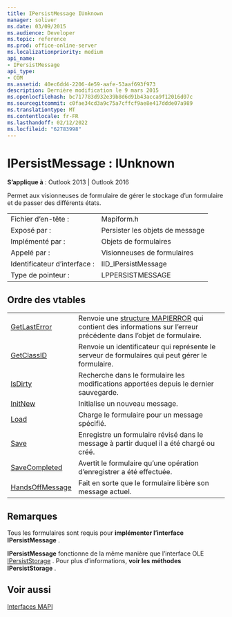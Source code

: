 ```yaml
---
title: IPersistMessage IUnknown
manager: soliver
ms.date: 03/09/2015
ms.audience: Developer
ms.topic: reference
ms.prod: office-online-server
ms.localizationpriority: medium
api_name:
- IPersistMessage
api_type:
- COM
ms.assetid: 40ec6dd4-2206-4e59-aafe-53aaf693f973
description: Dernière modification le 9 mars 2015
ms.openlocfilehash: bc717783d932e39b8d6d91b43acca9f12016d07c
ms.sourcegitcommit: c0fae34cd3a9c75a7cffcf9ae8e417ddde07a989
ms.translationtype: MT
ms.contentlocale: fr-FR
ms.lasthandoff: 02/12/2022
ms.locfileid: "62783998"
---
```

# <a name="ipersistmessage--iunknown"></a>IPersistMessage : IUnknown

  
  
**S’applique à** : Outlook 2013 | Outlook 2016 
  
Permet aux visionneuses de formulaire de gérer le stockage d’un formulaire et de passer des différents états.
  
|||
|:-----|:-----|
|Fichier d’en-tête :  <br/> |Mapiform.h  <br/> |
|Exposé par :  <br/> |Persister les objets de message  <br/> |
|Implémenté par :  <br/> |Objets de formulaires  <br/> |
|Appelé par :  <br/> |Visionneuses de formulaires  <br/> |
|Identificateur d’interface :  <br/> |IID_IPersistMessage  <br/> |
|Type de pointeur :  <br/> |LPPERSISTMESSAGE  <br/> |
   
## <a name="vtable-order"></a>Ordre des vtables

|||
|:-----|:-----|
|[GetLastError](ipersistmessage-getlasterror.md) <br/> |Renvoie une [structure MAPIERROR](mapierror.md) qui contient des informations sur l’erreur précédente dans l’objet de formulaire. |
|[GetClassID](ipersistmessage-getclassid.md) <br/> |Renvoie un identificateur qui représente le serveur de formulaires qui peut gérer le formulaire. |
|[IsDirty](ipersistmessage-isdirty.md) <br/> |Recherche dans le formulaire les modifications apportées depuis le dernier sauvegarde. |
|[InitNew](ipersistmessage-initnew.md) <br/> |Initialise un nouveau message. |
|[Load](ipersistmessage-load.md) <br/> |Charge le formulaire pour un message spécifié. |
|[Save](ipersistmessage-save.md) <br/> |Enregistre un formulaire révisé dans le message à partir duquel il a été chargé ou créé. |
|[SaveCompleted](ipersistmessage-savecompleted.md) <br/> |Avertit le formulaire qu’une opération d’enregistrer a été effectuée. |
|[HandsOffMessage](ipersistmessage-handsoffmessage.md) <br/> |Fait en sorte que le formulaire libère son message actuel. |
   
## <a name="remarks"></a>Remarques

Tous les formulaires sont requis pour **implémenter l’interface IPersistMessage** . 
  
 **IPersistMessage** fonctionne de la même manière que l’interface OLE [IPersistStorage](https://msdn.microsoft.com/library/1c1a20fc-c101-4cbc-a7a6-30613aa387d7%28Office.15%29.aspx) . Pour plus d’informations, **voir les méthodes IPersistStorage** . 
  
## <a name="see-also"></a>Voir aussi



[Interfaces MAPI](mapi-interfaces.md)


